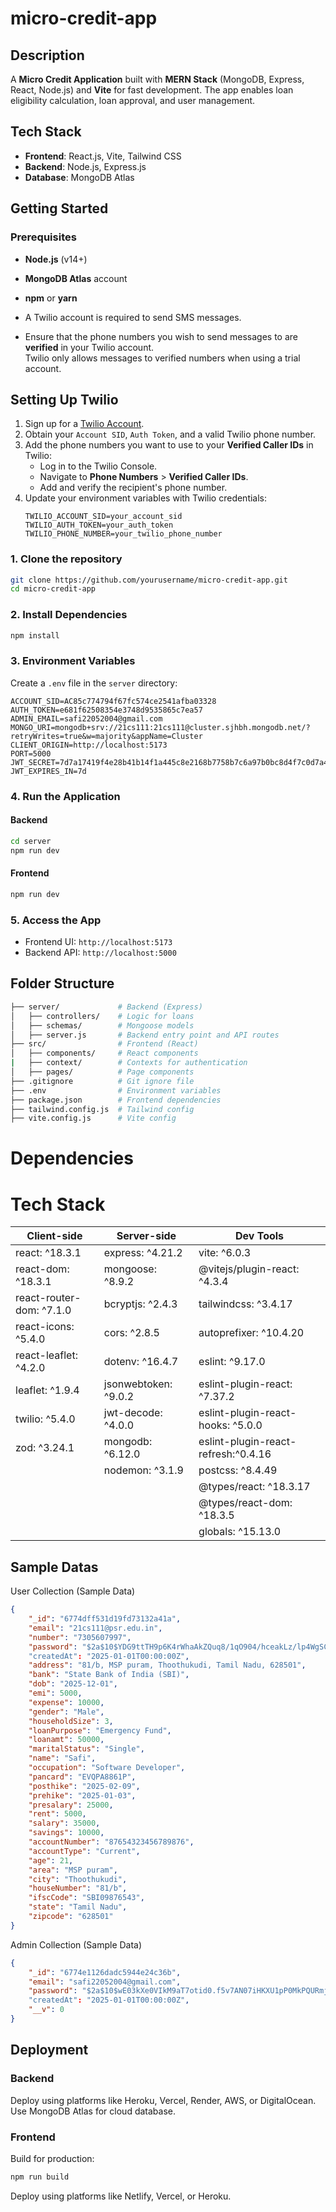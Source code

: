 # micro-credit-app
## Description

A **Micro Credit Application** built with **MERN Stack** (MongoDB, Express, React, Node.js) and **Vite** for fast development. The app enables loan eligibility calculation, loan approval, and user management.

## Tech Stack

- **Frontend**: React.js, Vite, Tailwind CSS
- **Backend**: Node.js, Express.js
- **Database**: MongoDB Atlas

## Getting Started

### Prerequisites

- **Node.js** (v14+)
- **MongoDB Atlas** account
- **npm** or **yarn**

- A Twilio account is required to send SMS messages.
- Ensure that the phone numbers you wish to send messages to are **verified** in your Twilio account.  
  Twilio only allows messages to verified numbers when using a trial account.

## Setting Up Twilio

1. Sign up for a [Twilio Account](https://www.twilio.com/).
2. Obtain your `Account SID`, `Auth Token`, and a valid Twilio phone number.
3. Add the phone numbers you want to use to your **Verified Caller IDs** in Twilio:
   - Log in to the Twilio Console.
   - Navigate to **Phone Numbers** > **Verified Caller IDs**.
   - Add and verify the recipient's phone number.
4. Update your environment variables with Twilio credentials:
   ```env
   TWILIO_ACCOUNT_SID=your_account_sid
   TWILIO_AUTH_TOKEN=your_auth_token
   TWILIO_PHONE_NUMBER=your_twilio_phone_number

### 1. Clone the repository

```bash
git clone https://github.com/yourusername/micro-credit-app.git
cd micro-credit-app
```

### 2. Install Dependencies

```bash
npm install
```

### 3. Environment Variables

Create a `.env` file in the `server` directory:

```env
ACCOUNT_SID=AC85c774794f67fc574ce2541afba03328
AUTH_TOKEN=e681f62508354e3748d9535865c7ea57
ADMIN_EMAIL=safi22052004@gmail.com
MONGO_URI=mongodb+srv://21cs111:21cs111@cluster.sjhbh.mongodb.net/?retryWrites=true&w=majority&appName=Cluster
CLIENT_ORIGIN=http://localhost:5173
PORT=5000
JWT_SECRET=7d7a17419f4e28b41b14f1a445c8e2168b7758b7c6a97b0bc8d4f7c0d7a4c05a
JWT_EXPIRES_IN=7d
```

### 4. Run the Application

#### Backend

```bash
cd server
npm run dev
```

#### Frontend

```bash
npm run dev
```

### 5. Access the App

- Frontend UI: `http://localhost:5173`
- Backend API: `http://localhost:5000`

## Folder Structure

```bash
├── server/             # Backend (Express)
│   ├── controllers/    # Logic for loans
│   ├── schemas/        # Mongoose models
│   ├── server.js       # Backend entry point and API routes
├── src/                # Frontend (React)
│   ├── components/     # React components
|   ├── context/        # Contexts for authentication
│   ├── pages/          # Page components
├── .gitignore          # Git ignore file
├── .env                # Environment variables
├── package.json        # Frontend dependencies
├── tailwind.config.js  # Tailwind config
├── vite.config.js      # Vite config
```

# Dependencies

# Tech Stack
| Client-side                      | Server-side                        | Dev Tools                        |
|----------------------------------|------------------------------------|----------------------------------|
| react: ^18.3.1                   | express: ^4.21.2                   | vite: ^6.0.3                     |
| react-dom: ^18.3.1               | mongoose: ^8.9.2                   | @vitejs/plugin-react: ^4.3.4     |
| react-router-dom: ^7.1.0         | bcryptjs: ^2.4.3                   | tailwindcss: ^3.4.17             |
| react-icons: ^5.4.0              | cors: ^2.8.5                       | autoprefixer: ^10.4.20           |
| react-leaflet: ^4.2.0            | dotenv: ^16.4.7                    | eslint: ^9.17.0                  |
| leaflet: ^1.9.4                  | jsonwebtoken: ^9.0.2               | eslint-plugin-react: ^7.37.2     |
| twilio: ^5.4.0                   | jwt-decode: ^4.0.0                 | eslint-plugin-react-hooks: ^5.0.0|
| zod: ^3.24.1                     | mongodb: ^6.12.0                   | eslint-plugin-react-refresh:^0.4.16|
|                                  | nodemon: ^3.1.9                    | postcss: ^8.4.49                 |
|                                  |                                    | @types/react: ^18.3.17           |
|                                  |                                    | @types/react-dom: ^18.3.5        |
|                                  |                                    | globals: ^15.13.0                |


## Sample Datas 

User Collection (Sample Data)
```json
{
    "_id": "6774dff531d19fd73132a41a",
    "email": "21cs111@psr.edu.in",
    "number": "7305607997",
    "password": "$2a$10$YDG9ttTH9p6K4rWhaAkZQuq8/1qO904/hceakLz/lp4WgSCenS.LO", //Password: sadfsadf
    "createdAt": "2025-01-01T00:00:00Z",
    "address": "81/b, MSP puram, Thoothukudi, Tamil Nadu, 628501",
    "bank": "State Bank of India (SBI)",
    "dob": "2025-12-01",
    "emi": 5000,
    "expense": 10000,
    "gender": "Male",
    "householdSize": 3,
    "loanPurpose": "Emergency Fund",
    "loanamt": 50000,
    "maritalStatus": "Single",
    "name": "Safi",
    "occupation": "Software Developer",
    "pancard": "EVQPA8861P",
    "posthike": "2025-02-09",
    "prehike": "2025-01-03",
    "presalary": 25000,
    "rent": 5000,
    "salary": 35000,
    "savings": 10000,
    "accountNumber": "87654323456789876",
    "accountType": "Current",
    "age": 21,
    "area": "MSP puram",
    "city": "Thoothukudi",
    "houseNumber": "81/b",
    "ifscCode": "SBI09876543",
    "state": "Tamil Nadu",
    "zipcode": "628501"
}
```

Admin Collection (Sample Data)
```json 
{
    "_id": "6774e1126dadc5944e24c36b",
    "email": "safi22052004@gmail.com",
    "password": "$2a$10$wE03kXe0VIkM9aT7otid0.f5v7AN07iHKXU1pP0MkPQURmjN/6Q02",     //Password: sadfsadf
    "createdAt": "2025-01-01T00:00:00Z",
    "__v": 0
}
```

## Deployment

### Backend

Deploy using platforms like Heroku, Vercel, Render, AWS, or DigitalOcean. Use MongoDB Atlas for cloud database.

### Frontend

Build for production:

```bash
npm run build
```

Deploy using platforms like Netlify, Vercel, or Heroku.